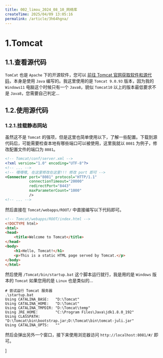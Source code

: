 ```yaml
---
title: 002_limou_2024_08_10_网络库
createTime: 2025/04/09 13:05:16
permalink: /article/3h64hgna/
---
```

# 1.Tomcat

## 1.1.查看源代码

`TomCat` 也是 `Apache` 下的开源软件，您可以 [前往 Tomcat 官网获取软件和源代码](https://tomcat.apache.org/)，本身是使用 `Java` 编写的。我这里使用的是 `Tomcat 9.0.93` 版本，因为我的 `Windows11` 电脑这个时候只有一个 `Java8`，貌似 `Tomcat10` 以上的版本最低要求不是 `Java8`，您需要自己判定...

## 1.2.使用源代码

### 1.2.1.挂载静态网站

虽然这不是 `Tomcat` 的强项，但是这里也简单使用以下，了解一些配置。下载到源代码后，可能需要检查本地有哪些端口可以被使用，这里我就以 `8081` 为例子，修改配置文件的端口为 `8081`。

```xml
<!-- Tomcat/conf/server.xml -->
<?xml version="1.0" encoding="UTF-8"?>
<!-- ... -->
<!-- 喂喂喂, 在这里修改在这里!!! 修改 port 即可 -->
<Connector port="8081" protocol="HTTP/1.1" 
           connectionTimeout="20000"
           redirectPort="8443"
           maxParameterCount="1000"
           />
<!-- ... -->
```

然后直接在 `Tomcat/webapps/ROOT/` 中直接编写以下代码即可。

```html
<!-- Tomcat/webapps/ROOT/index.html -->
<!DOCTYPE html>
<html>
<head>
    <title>Welcome to Tomcat</title>
</head>
<body>
    <h1>Hello, Tomcat!</h1>
    <p>This is a static HTML page served by Tomcat.</p>
</body>
</html>
```

然后使用 `/Tomcat/bin/startup.bat` 这个脚本运行就行，我是用的是 `Windows` 版本的 `Tomcat` 如果您用的是 `Linux` 也是类似的...

```shell
# 尝试运行 Tomcat 服务器
.\startup.bat            
Using CATALINA_BASE:   "D:\Tomcat"
Using CATALINA_HOME:   "D:\Tomcat"
Using CATALINA_TMPDIR: "D:\Tomcat\temp"
Using JRE_HOME:        "C:\Program Files\Java\jdk1.8.0_192"
Using CLASSPATH:       "D:\Tomcat\bin\bootstrap.jar;D:\Tomcat\bin\tomcat-juli.jar"
Using CATALINA_OPTS:   ""
```

然后会弹出另外一个窗口，接下来使用浏览器访问 `http://localhost:8081/#/` 即可。

]